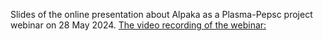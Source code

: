 Slides of the online presentation about Alpaka as a Plasma-Pepsc project webinar on 28 May 2024.
[The video recording of the webinar:](https://www.youtube.com/watch?v=Ra9BBtpxBh0)
